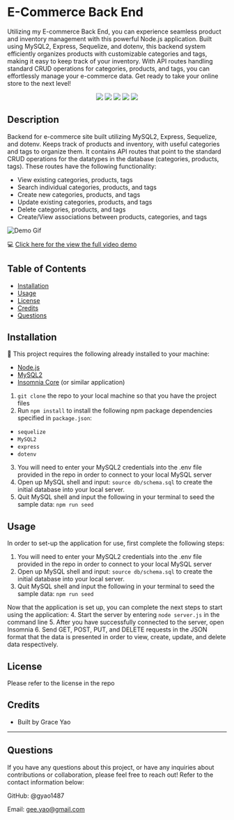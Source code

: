 # E-Commerce Back End 
Utilizing my E-commerce Back End, you can experience seamless product and inventory management with this powerful Node.js application. Built using MySQL2, Express, Sequelize, and dotenv, this backend system efficiently organizes products with customizable categories and tags, making it easy to keep track of your inventory. With API routes handling standard CRUD operations for categories, products, and tags, you can effortlessly manage your e-commerce data. Get ready to take your online store to the next level!

<p align="center">
    <img src="https://img.shields.io/badge/Javascript-yellow" />
    <img src="https://img.shields.io/badge/express-orange" />
    <img src="https://img.shields.io/badge/Sequelize-blue"  />
    <img src="https://img.shields.io/badge/mySQL-blue"  />
    <img src="https://img.shields.io/badge/dotenv-green" />
</p>
   
## Description
Backend for e-commerce site built utilizing MySQL2, Express, Sequelize, and dotenv. Keeps track of products and inventory, with useful categories and tags to organize them. It contains API routes that point to the standard CRUD operations for the datatypes in the database (categories, products, tags). These routes have the following functionality:

* View existing categories, products, tags
* Search individual categories, products, and tags
* Create new categories, products, and tags
* Update existing categories, products, and tags
* Delete categories, products, and tags
* Create/View associations between products, categories, and tags

![Demo Gif](./assets/demo.gif)

💻 [Click here for the view the full video demo](https://drive.google.com/file/d/1BFX5t3_X9Xk72voCGE27IK5tmhlGl-J5/view)

## Table of Contents 
  - [Installation](#installation)
  - [Usage](#usage)
  - [License](#license)
  - [Credits](#credits)
  - [Questions](#questions)

## Installation

💾   This project requires the following already installed to your machine:
* [Node.js](https://nodejs.org/en/)
* [MySQL2](https://www.npmjs.com/package/mysql2)
* [Insomnia Core](https://insomnia.rest/download) (or similar application)

1. `git clone` the repo to your local machine so that you have the project files
2. Run `npm install` to install the following npm package dependencies specified in `package.json`:
* `sequelize`
* `MySQL2`
* `express`
* `dotenv`
3. You will need to enter your MySQL2 credentials into the .env file provided in the repo in order to connect to your local MySQL server
4. Open up MySQL shell and input: `source db/schema.sql` to create the initial database into your local server. 
5. Quit MySQL shell and input the following in your terminal to seed the sample data:
`npm run seed`

## Usage
In order to set-up the application for use, first complete the following steps:
1. You will need to enter your MySQL2 credentials into the .env file provided in the repo in order to connect to your local MySQL server
2. Open up MySQL shell and input: `source db/schema.sql` to create the initial database into your local server. 
3. Quit MySQL shell and input the following in your terminal to seed the sample data:
`npm run seed`

Now that the application is set up, you can complete the next steps to start using the application:
4. Start the server by entering `node server.js` in the command line
5. After you have successfully connected to the server, open Insomnia
6. Send GET, POST, PUT, and DELETE requests in the JSON format that the data is presented in order to view, create, update, and delete data respectively. 


## License
Please refer to the license in the repo

## Credits
* Built by Grace Yao

---
## Questions

If you have any questions about this project, or have any inquiries about contributions or collaboration, please feel free to reach out! Refer to the contact information below:

GitHub: @gyao1487

Email: gee.yao@gmail.com
